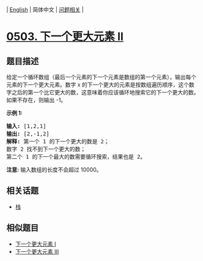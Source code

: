 
| [English](README_EN.md) | 简体中文 | [问题相关](QUESTION.md) |
# [0503. 下一个更大元素 II](https://leetcode-cn.com/problems/next-greater-element-ii/)
## 题目描述
<p>给定一个循环数组（最后一个元素的下一个元素是数组的第一个元素），输出每个元素的下一个更大元素。数字 x 的下一个更大的元素是按数组遍历顺序，这个数字之后的第一个比它更大的数，这意味着你应该循环地搜索它的下一个更大的数。如果不存在，则输出 -1。</p>

<p><strong>示例 1:</strong></p>

<pre>
<strong>输入:</strong> [1,2,1]
<strong>输出:</strong> [2,-1,2]
<strong>解释:</strong> 第一个 1 的下一个更大的数是 2；
数字 2 找不到下一个更大的数； 
第二个 1 的下一个最大的数需要循环搜索，结果也是 2。
</pre>

<p><strong>注意:</strong> 输入数组的长度不会超过 10000。</p>

## 相关话题
- [栈](https://leetcode-cn.com/tag/stack)
## 相似题目
- [下一个更大元素 I](../0496/README.md)
- [下一个更大元素 III](../0556/README.md)
